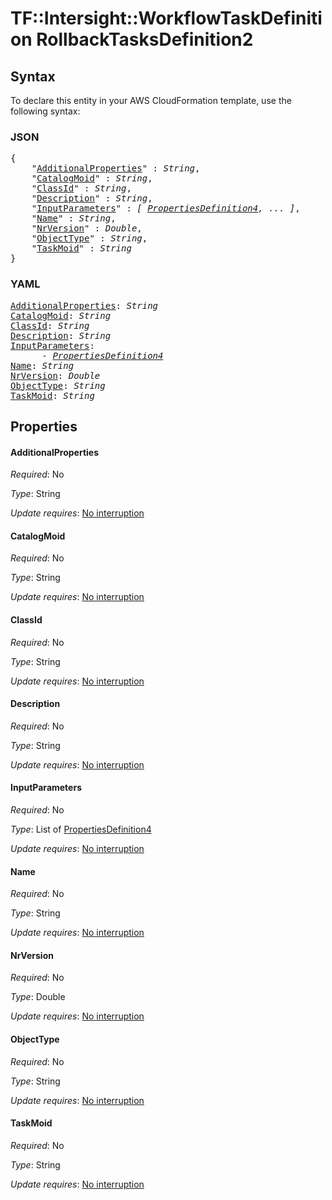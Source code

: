 # TF::Intersight::WorkflowTaskDefinition RollbackTasksDefinition2

## Syntax

To declare this entity in your AWS CloudFormation template, use the following syntax:

### JSON

<pre>
{
    "<a href="#additionalproperties" title="AdditionalProperties">AdditionalProperties</a>" : <i>String</i>,
    "<a href="#catalogmoid" title="CatalogMoid">CatalogMoid</a>" : <i>String</i>,
    "<a href="#classid" title="ClassId">ClassId</a>" : <i>String</i>,
    "<a href="#description" title="Description">Description</a>" : <i>String</i>,
    "<a href="#inputparameters" title="InputParameters">InputParameters</a>" : <i>[ <a href="propertiesdefinition4.md">PropertiesDefinition4</a>, ... ]</i>,
    "<a href="#name" title="Name">Name</a>" : <i>String</i>,
    "<a href="#nrversion" title="NrVersion">NrVersion</a>" : <i>Double</i>,
    "<a href="#objecttype" title="ObjectType">ObjectType</a>" : <i>String</i>,
    "<a href="#taskmoid" title="TaskMoid">TaskMoid</a>" : <i>String</i>
}
</pre>

### YAML

<pre>
<a href="#additionalproperties" title="AdditionalProperties">AdditionalProperties</a>: <i>String</i>
<a href="#catalogmoid" title="CatalogMoid">CatalogMoid</a>: <i>String</i>
<a href="#classid" title="ClassId">ClassId</a>: <i>String</i>
<a href="#description" title="Description">Description</a>: <i>String</i>
<a href="#inputparameters" title="InputParameters">InputParameters</a>: <i>
      - <a href="propertiesdefinition4.md">PropertiesDefinition4</a></i>
<a href="#name" title="Name">Name</a>: <i>String</i>
<a href="#nrversion" title="NrVersion">NrVersion</a>: <i>Double</i>
<a href="#objecttype" title="ObjectType">ObjectType</a>: <i>String</i>
<a href="#taskmoid" title="TaskMoid">TaskMoid</a>: <i>String</i>
</pre>

## Properties

#### AdditionalProperties

_Required_: No

_Type_: String

_Update requires_: [No interruption](https://docs.aws.amazon.com/AWSCloudFormation/latest/UserGuide/using-cfn-updating-stacks-update-behaviors.html#update-no-interrupt)

#### CatalogMoid

_Required_: No

_Type_: String

_Update requires_: [No interruption](https://docs.aws.amazon.com/AWSCloudFormation/latest/UserGuide/using-cfn-updating-stacks-update-behaviors.html#update-no-interrupt)

#### ClassId

_Required_: No

_Type_: String

_Update requires_: [No interruption](https://docs.aws.amazon.com/AWSCloudFormation/latest/UserGuide/using-cfn-updating-stacks-update-behaviors.html#update-no-interrupt)

#### Description

_Required_: No

_Type_: String

_Update requires_: [No interruption](https://docs.aws.amazon.com/AWSCloudFormation/latest/UserGuide/using-cfn-updating-stacks-update-behaviors.html#update-no-interrupt)

#### InputParameters

_Required_: No

_Type_: List of <a href="propertiesdefinition4.md">PropertiesDefinition4</a>

_Update requires_: [No interruption](https://docs.aws.amazon.com/AWSCloudFormation/latest/UserGuide/using-cfn-updating-stacks-update-behaviors.html#update-no-interrupt)

#### Name

_Required_: No

_Type_: String

_Update requires_: [No interruption](https://docs.aws.amazon.com/AWSCloudFormation/latest/UserGuide/using-cfn-updating-stacks-update-behaviors.html#update-no-interrupt)

#### NrVersion

_Required_: No

_Type_: Double

_Update requires_: [No interruption](https://docs.aws.amazon.com/AWSCloudFormation/latest/UserGuide/using-cfn-updating-stacks-update-behaviors.html#update-no-interrupt)

#### ObjectType

_Required_: No

_Type_: String

_Update requires_: [No interruption](https://docs.aws.amazon.com/AWSCloudFormation/latest/UserGuide/using-cfn-updating-stacks-update-behaviors.html#update-no-interrupt)

#### TaskMoid

_Required_: No

_Type_: String

_Update requires_: [No interruption](https://docs.aws.amazon.com/AWSCloudFormation/latest/UserGuide/using-cfn-updating-stacks-update-behaviors.html#update-no-interrupt)

